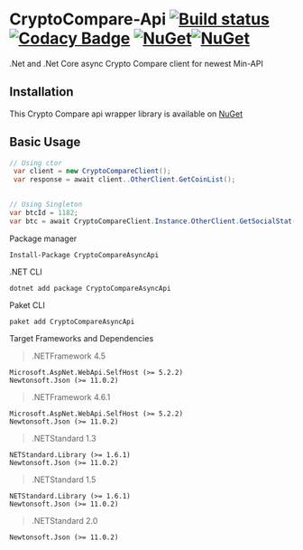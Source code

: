 # CryptoCompare-Api [![Build status](https://ci.appveyor.com/api/projects/status/iaccxxc7mb6us3yl/branch/master?svg=true)](https://ci.appveyor.com/project/tosunthex/cryptocompare-api/branch/master) [![Codacy Badge](https://api.codacy.com/project/badge/Grade/e3355681d430459aa12e37221929d9e7)](https://www.codacy.com/app/tosunthex/CryptoCompare-Api?utm_source=github.com&amp;utm_medium=referral&amp;utm_content=tosunthex/CryptoCompare-Api&amp;utm_campaign=Badge_Grade) [![NuGet](https://img.shields.io/nuget/v/CryptoCompareAsyncApi.svg)](https://www.nuget.org/packages/CryptoCompareAsyncApi/)[![NuGet](https://img.shields.io/nuget/dt/CryptoCompareAsyncApi.svg)](https://www.nuget.org/packages/CryptoCompareAsyncApi/)

.Net and .Net Core async Crypto Compare client for newest Min-API



## Installation
This Crypto Compare api wrapper library is available on [NuGet](https://www.nuget.org/packages/CryptoCompareAsyncApi/)

## Basic Usage
````csharp
// Using ctor
 var client = new CryptoCompareClient();
 var response = await client..OtherClient.GetCoinList();
 

// Using Singleton 
var btcId = 1182;
var btc = await CryptoCompareClient.Instance.OtherClient.GetSocialStat(btcId);
````

Package manager
````
Install-Package CryptoCompareAsyncApi
````
.NET CLI
````
dotnet add package CryptoCompareAsyncApi
````
Paket CLI
````
paket add CryptoCompareAsyncApi
````

Target Frameworks and Dependencies
> .NETFramework 4.5
```
Microsoft.AspNet.WebApi.SelfHost (>= 5.2.2)
Newtonsoft.Json (>= 11.0.2)
```

>.NETFramework 4.6.1
```
Microsoft.AspNet.WebApi.SelfHost (>= 5.2.2)
Newtonsoft.Json (>= 11.0.2)
```

>.NETStandard 1.3
```
NETStandard.Library (>= 1.6.1)
Newtonsoft.Json (>= 11.0.2)
```

>.NETStandard 1.5
```
NETStandard.Library (>= 1.6.1)
Newtonsoft.Json (>= 11.0.2)
```

>.NETStandard 2.0
```
Newtonsoft.Json (>= 11.0.2)
```
